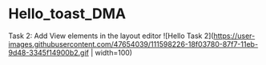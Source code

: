 # Hello_toast_DMA
Task 2: Add View elements in the layout editor
![Hello Task 2](https://user-images.githubusercontent.com/47654039/111598226-18f03780-87f7-11eb-9d48-3345f14900b2.gif | width=100)

